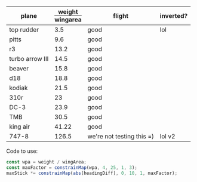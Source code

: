 | plane | <div style="border-bottom:1px solid black; text-align:center">weight</div>wingarea | flight | inverted?
| ---|---|---|---
| top rudder      | 3.5 |       good     | lol
| pitts           | 9.6 |       good     |
| r3              | 13.2 |      good     |
| turbo arrow III | 14.5 |      good     |
| beaver          | 15.8 |      good     |
| d18             | 18.8 |      good     |
| kodiak          | 21.5 |      good     |
| 310r            | 23 |        good     |
| DC-3            | 23.9 |      good     |
| TMB             | 30.5 |      good     |
| king air        | 41.22 |     good     |
| 747-8           | 126.5 |  we're not testing this =) |lol v2

Code to use:

```js
const wpa = weight / wingArea;
const maxFactor = constrainMap(wpa, 4, 25, 1, 3);
maxStick *= constrainMap(abs(headingDiff), 0, 10, 1, maxFactor);
```

